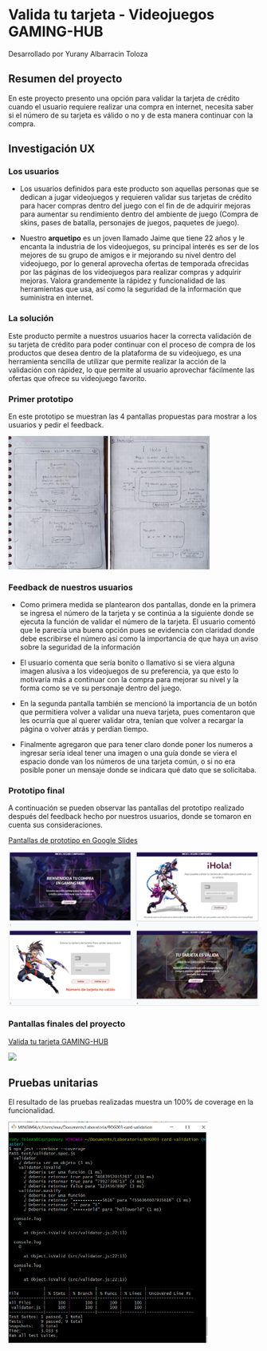# Valida tu tarjeta - Videojuegos GAMING-HUB

Desarrollado por Yurany Albarracin Toloza

## Resumen del proyecto

En este proyecto presento una opción para validar la tarjeta de crédito cuando el usuario requiere realizar una compra en internet, necesita saber si el número de su tarjeta es válido o no y de esta manera continuar con la compra.

## Investigación UX

### Los usuarios
* Los usuarios definidos para este producto son aquellas personas que se dedican a jugar videojuegos y requieren validar sus tarjetas de crédito para hacer compras dentro del juego con el fin de de adquirir mejoras para aumentar su rendimiento dentro del ambiente de juego (Compra de skins, pases de batalla, personajes de juegos, paquetes de juego). 

* Nuestro **arquetipo** es un joven llamado Jaime que tiene 22 años y le encanta la industria de los videojuegos, su principal interés es ser de los mejores de su grupo de amigos e ir mejorando su nivel dentro del videojuego, por lo general aprovecha ofertas de temporada ofrecidas por las páginas de los videojuegos para realizar compras y adquirir mejoras. Valora grandemente la rápidez y funcionalidad de las herramientas que usa, así como la seguridad de la información que suministra en internet. 

### La solución

Este producto permite a nuestros usuarios hacer la correcta validación de su tarjeta de crédito para poder continuar con el proceso de compra de los productos que desea dentro de la plataforma de su videojuego, es una herramienta sencilla de utilizar que permite realizar la acción de la validación con rápidez, lo que permite al usuario aprovechar fácilmente las ofertas que ofrece su videojuego favorito. 

### Primer prototipo

En este prototipo se muestran las 4 pantallas propuestas para mostrar a los usuarios y pedir el feedback.

<img src= 'https://github.com/tolozayurany/BOG003-card-validation/blob/master/src/productImages/Page1y4.jpg' width="200" > 
<img src= 'https://github.com/tolozayurany/BOG003-card-validation/blob/master/src/productImages/Page%202%20y%203.jpg'width="200"> 


### Feedback de nuestros usuarios

* Como primera medida se plantearon dos pantallas, donde en la primera se ingresa el número de la tarjeta y se continúa a la siguiente donde se ejecuta la función de validar el número de la tarjeta. El usuario comentó que le parecía una buena opción pues se evidencia con claridad donde debe escribirse el número así como la importancia de que haya un aviso sobre la seguridad de la información

* El usuario comenta que sería bonito o llamativo si se viera alguna imagen alusiva a los videojuegos de su preferencia, ya que esto lo motivaría más a continuar con la compra para mejorar su nivel y la forma como se ve su personaje dentro del juego. 

* En la segunda pantalla también se mencionó la importancia de un botón que permitiera volver a validar una nueva tarjeta, pues comentaron que les ocurría que al querer validar otra, tenían que volver a recargar la página o volver atrás y perdían tiempo. 

* Finalmente agregaron que para tener claro donde poner los numeros a ingresar sería ideal tener una imagen o una guía donde se viera el espacio donde van los números de una tarjeta común, o si no era posible poner un mensaje donde se indicara qué dato que se solicitaba. 

### Prototipo final

A continuación se pueden observar las pantallas del prototipo realizado después del feedback hecho por nuestros usuarios, donde se tomaron en cuenta sus consideraciones.

[Pantallas de prototipo en Google Slides](https://docs.google.com/presentation/d/139TpCtv46NBYu-0wE6HcCF7SbyAPfAKBbp1d34eL8eY/edit?usp=sharing)

<img src= https://github.com/tolozayurany/BOG003-card-validation/blob/master/src/productImages/PantallasPrototipo.PNG >

### Pantallas finales del proyecto

 [Valida tu tarjeta GAMING-HUB](https://tolozayurany.github.io/Card-validation/src)

<img src= https://github.com/tolozayurany/BOG003-card-validation/blob/master/src/productImages/PantallasP%C3%A1ginaWeb.PNG >


## Pruebas unitarias

El resultado de las pruebas realizadas muestra un 100% de coverage en la funcionalidad. 

<img src= 'https://github.com/tolozayurany/BOG003-card-validation/blob/master/src/productImages/unitTestYury.png' width="400"> 
